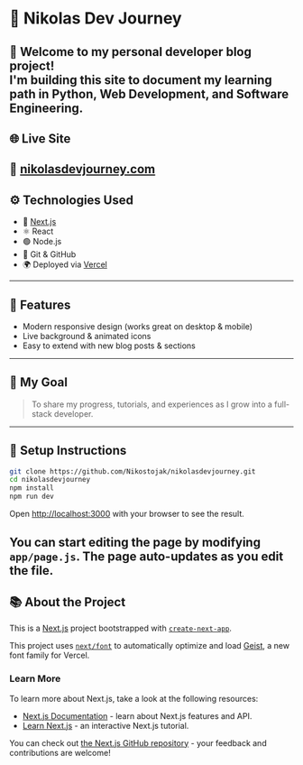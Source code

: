 # 🧭 Nikolas Dev Journey
🚀 Welcome to my personal developer blog project!  
I'm building this site to document my learning path in **Python**, **Web Development**, and **Software Engineering**.
---
## 🌐 Live Site
🔗 [nikolasdevjourney.com](https://nikolasdevjourney.com)
---
## ⚙️ Technologies Used
- 🔵 [Next.js](https://nextjs.org/)
- ⚛️ React
- 🟢 Node.js
- 🔧 Git & GitHub
- 🌍 Deployed via [Vercel](https://vercel.com)
---
## 📌 Features
- Modern responsive design (works great on desktop & mobile)
- Live background & animated icons
- Easy to extend with new blog posts & sections
---
## 🥅 My Goal
> To share my progress, tutorials, and experiences as I grow into a full-stack developer.
---
## 📁 Setup Instructions
```bash
git clone https://github.com/Nikostojak/nikolasdevjourney.git
cd nikolasdevjourney
npm install
npm run dev
```

Open [http://localhost:3000](http://localhost:3000) with your browser to see the result.

You can start editing the page by modifying `app/page.js`. The page auto-updates as you edit the file.
---
## 📚 About the Project

This is a [Next.js](https://nextjs.org) project bootstrapped with [`create-next-app`](https://github.com/vercel/next.js/tree/canary/packages/create-next-app).

This project uses [`next/font`](https://nextjs.org/docs/app/building-your-application/optimizing/fonts) to automatically optimize and load [Geist](https://vercel.com/font), a new font family for Vercel.

### Learn More

To learn more about Next.js, take a look at the following resources:

- [Next.js Documentation](https://nextjs.org/docs) - learn about Next.js features and API.
- [Learn Next.js](https://nextjs.org/learn) - an interactive Next.js tutorial.

You can check out [the Next.js GitHub repository](https://github.com/vercel/next.js) - your feedback and contributions are welcome!